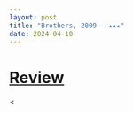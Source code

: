 ```yaml
---
layout: post
title: "Brothers, 2009 - ★★★"
date: 2024-04-10
---
```


# [Review](https://letterboxd.com/pavlesap/film/brothers-2009/)

<
